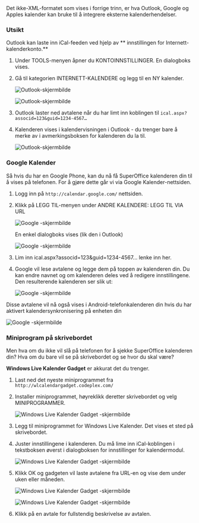 <!-- markdownlint-disable-file MD041 -->Det ikke-XML-formatet som vises i forrige trinn, er hva Outlook, Google og Apples kalender kan bruke til å integrere eksterne kalenderhendelser.

### Utsikt

Outlook kan laste inn iCal-feeden ved hjelp av ** innstillingen for Internett-kalenderkonto.**

1. Under TOOLS-menyen åpner du KONTOINNSTILLINGER. En dialogboks vises.

2. Gå til kategorien INTERNETT-KALENDERE og legg til en NY kalender.

    ![Outlook-skjermbilde][img4]

    ![Outlook-skjermbilde][img5]

3. Outlook laster ned avtalene når du har limt inn koblingen til `ical.aspx?associd=123&guid=1234-4567…`

4. Kalenderen vises i kalendervisningen i Outlook - du trenger bare å merke av i avmerkingsboksen for kalenderen du la til.

    ![Outlook-skjermbilde][img6]

### Google Kalender

Så hvis du har en Google Phone, kan du nå få SuperOffice kalenderen din til å vises på telefonen. For å gjøre dette går vi via Google Kalender-nettsiden.

1. Logg inn på `http://calendar.google.com/` nettsiden.

2. Klikk på LEGG TIL-menyen under ANDRE KALENDERE: LEGG TIL VIA URL

    ![Google -skjermbilde][img7]

    En enkel dialogboks vises (lik den i Outlook)

    ![Google -skjermbilde][img8]

3. Lim inn ical.aspx?associd=123&guid=1234-4567...  lenke inn her.

4. Google vil lese avtalene og legge dem på toppen av kalenderen din. Du kan endre navnet og om kalenderen deles ved å redigere innstillingene. Den resulterende kalenderen ser slik ut:

    ![Google -skjermbilde][img9]

Disse avtalene vil nå også vises i Android-telefonkalenderen din hvis du har aktivert kalendersynkronisering på enheten din

![Google -skjermbilde][img10]

### Miniprogram på skrivebordet

Men hva om du ikke vil slå på telefonen for å sjekke SuperOffice kalenderen din? Hva om du bare vil se på skrivebordet og se hvor du skal være?

 **Windows Live Kalender Gadget** er akkurat det du trenger.

1. Last ned det nyeste miniprogrammet fra `http://wlcalendargadget.codeplex.com/`

2. Installer miniprogrammet, høyreklikk deretter skrivebordet og velg MINIPROGRAMMER.

    ![Windows Live Kalender Gadget -skjermbilde][img11]

3. Legg til miniprogrammet for Windows Live Kalender. Det vises et sted på skrivebordet.

4. Juster innstillingene i kalenderen. Du må lime inn iCal-koblingen i tekstboksen øverst i dialogboksen for innstillinger for kalendermodul.

    ![Windows Live Kalender Gadget -skjermbilde][img12]

5. Klikk OK og gadgeten vil laste avtalene fra URL-en og vise dem under uken eller måneden.

    ![Windows Live Kalender Gadget -skjermbilde][img13]

    ![Windows Live Kalender Gadget -skjermbilde][img14]

6. Klikk på en avtale for fullstendig beskrivelse av avtalen.

<!-- Referenced links -->

<!-- Referenced images -->
[img4]: ../../media/image004.jpg
[img5]: ../../media/image005.jpg
[img6]: ../../media/image006.gif
[img7]: ../../media/image007.gif
[img8]: ../../media/image008.gif
[img9]: ../../media/image009.gif
[img10]: ../../media/image010.jpg
[img11]: ../../media/image011.jpg
[img12]: ../../media/image012.jpg
[img13]: ../../media/image013.gif
[img14]: ../../media/image014.gif
